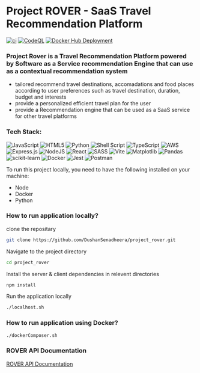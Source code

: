 # Project ROVER - SaaS Travel Recommendation Platform

[![ci](https://github.com/DushanSenadheera/project_rover/actions/workflows/ci.yml/badge.svg?branch=main)](https://github.com/DushanSenadheera/project_rover/actions/workflows/ci.yml) [![CodeQL](https://github.com/DushanSenadheera/project_rover/actions/workflows/codeql.yml/badge.svg)](https://github.com/DushanSenadheera/project_rover/actions/workflows/codeql.yml) [![Docker Hub Deployment](https://github.com/DushanSenadheera/project_rover/actions/workflows/dockerhub.yml/badge.svg)](https://github.com/DushanSenadheera/project_rover/actions/workflows/dockerhub.yml)

### Project Rover is a Travel Recommendation Platform powered by Software as a Service recommendation Engine that can use as a contextual recommendation system  

- tailored recommend travel destinations, accomadations and food places according to user preferences such as travel destination, duration, budget and interests
- provide a personalized efficient travel plan for the user
- provide a Recommendation engine that can be used as a SaaS service for other travel platforms

### Tech Stack:
![JavaScript](https://img.shields.io/badge/javascript-%23323330.svg?style=flat-square&logo=javascript&logoColor=%23F7DF1E) ![HTML5](https://img.shields.io/badge/html5-%23E34F26.svg?style=flat-square&logo=html5&logoColor=white) ![Python](https://img.shields.io/badge/python-3670A0?style=flat-square&logo=python&logoColor=ffdd54) ![Shell Script](https://img.shields.io/badge/shell_script-%23121011.svg?style=flat-square&logo=gnu-bash&logoColor=white) ![TypeScript](https://img.shields.io/badge/typescript-%23007ACC.svg?style=flat-square&logo=typescript&logoColor=white) ![AWS](https://img.shields.io/badge/AWS-%23FF9900.svg?style=flat-square&logo=amazon-aws&logoColor=white) ![Express.js](https://img.shields.io/badge/express.js-%23404d59.svg?style=flat-square&logo=express&logoColor=%2361DAFB) ![NodeJS](https://img.shields.io/badge/node.js-6DA55F?style=flat-square&logo=node.js&logoColor=white) ![React](https://img.shields.io/badge/react-%2320232a.svg?style=flat-square&logo=react&logoColor=%2361DAFB) ![SASS](https://img.shields.io/badge/SASS-hotpink.svg?style=flat-square&logo=SASS&logoColor=white) ![Vite](https://img.shields.io/badge/vite-%23646CFF.svg?style=flat-square&logo=vite&logoColor=white) ![Matplotlib](https://img.shields.io/badge/Matplotlib-%23ffffff.svg?style=flat-square&logo=Matplotlib&logoColor=black) ![Pandas](https://img.shields.io/badge/pandas-%23150458.svg?style=flat-square&logo=pandas&logoColor=white) ![scikit-learn](https://img.shields.io/badge/scikit--learn-%23F7931E.svg?style=flat-square&logo=scikit-learn&logoColor=white) ![Docker](https://img.shields.io/badge/docker-%230db7ed.svg?style=flat-square&logo=docker&logoColor=white) ![Jest](https://img.shields.io/badge/-jest-%23C21325?style=flat-square&logo=jest&logoColor=white) ![Postman](https://img.shields.io/badge/Postman-FF6C37?style=flat-square&logo=postman&logoColor=white)

To run this project locally, you need to have the following installed on your machine:
- Node
- Docker
- Python

### How to run application locally?

clone the repositary
```bash
git clone https://github.com/DushanSenadheera/project_rover.git
```
Navigate to the project directory
```bash
cd project_rover
```
Install the server & client dependencies in relevent directories
```bash
npm install
```
Run the application locally
```bash
./localhost.sh
```
### How to run application using Docker?

```bash
./dockerComposer.sh
```
### ROVER API Documentation
[ROVER API Documentation](https://documenter.getpostman.com/view/28662859/2sA3BoaBaB#intro)
